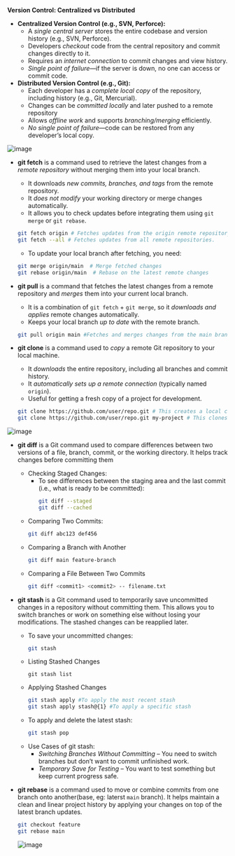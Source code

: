 **Version Control: Centralized vs Distributed**
- **Centralized Version Control (e.g., SVN, Perforce):**
  - A *single central server* stores the entire codebase and version history (e.g., SVN, Perforce).
  - Developers *checkout* code from the central repository and commit changes directly to it.
  - Requires an *internet connection* to commit changes and view history.
  - *Single point of failure*—if the server is down, no one can access or commit code.
- **Distributed Version Control (e.g., Git):**
  - Each developer has a *complete local copy* of the repository, including history (e.g., Git, Mercurial).
  - Changes can be *committed locally* and later pushed to a remote repository
  - Allows *offline work* and supports *branching/merging* efficiently.
  - *No single point of failure*—code can be restored from any developer’s local copy.
    
![image](https://github.com/user-attachments/assets/201bdf7e-ce01-4bd0-9493-182630a53bbc)

- **git fetch** is a command used to retrieve the latest changes from a *remote repository* without merging them into your local branch.
  - It downloads *new commits, branches, and tags* from the remote repository.
  - It *does not modify* your working directory or merge changes automatically.
  - It allows you to check updates before integrating them using `git merge` or `git rebase`.
  ```bash
  git fetch origin # Fetches updates from the origin remote repository.
  git fetch --all # Fetches updates from all remote repositories.
  ```
  - To update your local branch after fetching, you need:
  ```bash
  git merge origin/main  # Merge fetched changes
  git rebase origin/main  # Rebase on the latest remote changes
  ```

- **git pull** is a command that fetches the latest changes from a remote repository and *merges* them into your current local branch.
  - It is a combination of `git fetch` + `git merge`, so it *downloads and applies* remote changes automatically.
  - Keeps your local branch *up to date* with the remote branch.
  ```bash
  git pull origin main #Fetches and merges changes from the main branch of the origin remote repository.
  ```

- **git clone** is a command used to *copy* a remote Git repository to your local machine.
  - It *downloads* the entire repository, including all branches and commit history.
  - It *automatically sets up a remote connection* (typically named `origin`).
  - Useful for getting a fresh copy of a project for development.
  ```bash
  git clone https://github.com/user/repo.git # This creates a local copy of repo.git.
  git clone https://github.com/user/repo.git my-project # This clones the repository into a folder named my-project.
  ```

![image](https://github.com/user-attachments/assets/66c19dbe-7626-4e59-9fd7-9eae5b597942)

- **git diff** is a Git command used to compare differences between two versions of a file, branch, commit, or the working directory. It helps track changes before committing them
  - Checking Staged Changes:
    - To see differences between the staging area and the last commit (i.e., what is ready to be committed):
      ```bash
      git diff --staged
      git diff --cached
      ```
  - Comparing Two Commits:
    ```bash
    git diff abc123 def456
    ```
  - Comparing a Branch with Another
    ```bash
    git diff main feature-branch
    ```
  - Comparing a File Between Two Commits
    ```bash
    git diff <commit1> <commit2> -- filename.txt
    ```

- **git stash** is a Git command used to temporarily save uncommitted changes in a repository without committing them. This allows you to switch branches or work on something else without losing your modifications. The stashed changes can be reapplied later.
  - To save your uncommitted changes:
    ```bash
    git stash
    ```
  - Listing Stashed Changes
    ```
    git stash list
    ```
  - Applying Stashed Changes
    ```bash
    git stash apply #To apply the most recent stash
    git stash apply stash@{1} #To apply a specific stash
    ```
  - To apply and delete the latest stash:
    ```bash
    git stash pop
    ```
  - Use Cases of git stash:
    - *Switching Branches Without Committing* – You need to switch branches but don’t want to commit unfinished work.
    - *Temporary Save for Testing* – You want to test something but keep current progress safe.

 - **git rebase** is a command used to move or combine commits from one branch onto another(base, eg: laterst `main` branch). It helps maintain a clean and linear project history by applying your changes on top of the latest branch updates.
   ```bash
   git checkout feature
   git rebase main
   ```

   ![image](https://github.com/user-attachments/assets/789ac0de-563b-4854-a053-55ecc2008caa)



